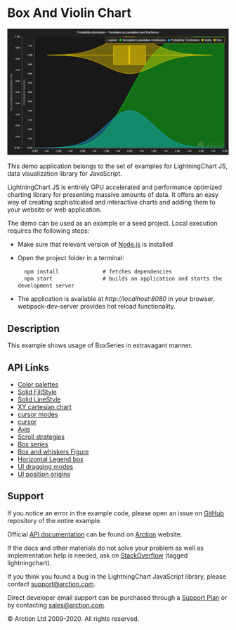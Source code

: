 # Box And Violin Chart

![Box And Violin Chart](boxPlotAndViolin.png)

This demo application belongs to the set of examples for LightningChart JS, data visualization library for JavaScript.

LightningChart JS is entirely GPU accelerated and performance optimized charting library for presenting massive amounts of data. It offers an easy way of creating sophisticated and interactive charts and adding them to your website or web application.

The demo can be used as an example or a seed project. Local execution requires the following steps:

- Make sure that relevant version of [Node.js](https://nodejs.org/en/download/) is installed
- Open the project folder in a terminal:

        npm install              # fetches dependencies
        npm start                # builds an application and starts the development server

- The application is available at *http://localhost:8080* in your browser, webpack-dev-server provides hot reload functionality.


## Description

This example shows usage of BoxSeries in extravagant manner.


## API Links

* [Color palettes]
* [Solid FillStyle]
* [Solid LineStyle]
* [XY cartesian chart]
* [cursor modes]
* [cursor]
* [Axis]
* [Scroll strategies]
* [Box series]
* [Box and whiskers Figure]
* [Horizontal Legend box]
* [UI dragging modes]
* [UI position origins]


## Support

If you notice an error in the example code, please open an issue on [GitHub][0] repository of the entire example.

Official [API documentation][1] can be found on [Arction][2] website.

If the docs and other materials do not solve your problem as well as implementation help is needed, ask on [StackOverflow][3] (tagged lightningchart).

If you think you found a bug in the LightningChart JavaScript library, please contact support@arction.com.

Direct developer email support can be purchased through a [Support Plan][4] or by contacting sales@arction.com.

[0]: https://github.com/Arction/
[1]: https://www.arction.com/lightningchart-js-api-documentation/
[2]: https://www.arction.com
[3]: https://stackoverflow.com/questions/tagged/lightningchart
[4]: https://www.arction.com/support-services/

© Arction Ltd 2009-2020. All rights reserved.


[Color palettes]: https://www.arction.com/lightningchart-js-api-documentation/v3.0.0/globals.html#colorpalettes
[Solid FillStyle]: https://www.arction.com/lightningchart-js-api-documentation/v3.0.0/classes/solidfill.html
[Solid LineStyle]: https://www.arction.com/lightningchart-js-api-documentation/v3.0.0/classes/solidline.html
[XY cartesian chart]: https://www.arction.com/lightningchart-js-api-documentation/v3.0.0/classes/chartxy.html
[cursor modes]: https://www.arction.com/lightningchart-js-api-documentation/v3.0.0/enums/autocursormodes.html
[cursor]: https://www.arction.com/lightningchart-js-api-documentation/v3.0.0/interfaces/autocursorxy.html
[Axis]: https://www.arction.com/lightningchart-js-api-documentation/v3.0.0/classes/axis.html
[Scroll strategies]: https://www.arction.com/lightningchart-js-api-documentation/v3.0.0/globals.html#axisscrollstrategies
[Box series]: https://www.arction.com/lightningchart-js-api-documentation/v3.0.0/classes/boxseries.html
[Box and whiskers Figure]: https://www.arction.com/lightningchart-js-api-documentation/v3.0.0/classes/boxandwhiskers.html
[Horizontal Legend box]: https://www.arction.com/lightningchart-js-api-documentation/v3.0.0/globals.html#legendboxbuilders.horizontallegendbox
[UI dragging modes]: https://www.arction.com/lightningchart-js-api-documentation/v3.0.0/enums/uidraggingmodes.html
[UI position origins]: https://www.arction.com/lightningchart-js-api-documentation/v3.0.0/globals.html#uiorigins

